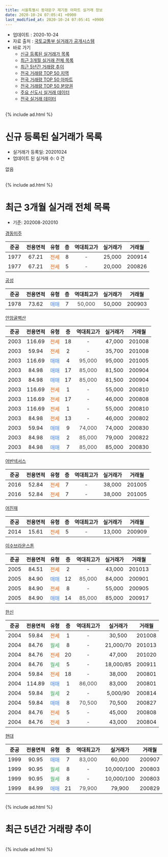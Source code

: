 ```yaml
---
title: 서울특별시 동대문구 제기동 아파트 실거래 정보
date: 2020-10-24 07:05:41 +0900
last_modified_at: 2020-10-24 07:05:41 +0900
---
```


* 업데이트 : 2020-10-24
* 자료 출처 : [국토교통부 실거래가 공개시스템](http://rt.molit.go.kr)
* 바로 가기
    * [신규 등록된 실거래가 목록](#신규-등록된-실거래가-목록)
    * [최근 3개월 실거래 전체 목록](#최근-3개월-실거래-전체-목록)
    * [최근 5년간 거래량 추이](#최근-5년간-거래량-추이)
    * [전국 거래량 TOP 50 지역](https://inasie.github.io/apt-trade-info/최근-3개월-전국에서-가장-거래가-많이-발생한-지역)
    * [전국 거래량 TOP 50 아파트](https://inasie.github.io/apt-trade-info/최근-3개월-전국에서-가장-거래가-많이-발생한-아파트)
    * [전국 거래량 TOP 50 분양권](https://inasie.github.io/apt-trade-info/최근-3개월-전국에서-가장-거래가-많이-발생한-분양권)
    * [주요 신도시 실거래 데이터](https://inasie.github.io/apt-trade-info/주요-신도시)
    * [전국 실거래 데이터](https://inasie.github.io/apt-trade-info/전국)
<br>
{% include ad.html %}
<br>

# 신규 등록된 실거래가 목록
* 실거래가 등록일: 20201024
* 업데이트 된 실거래 수: 0 건

없음

<br>
{% include ad.html %}
<br>

# 최근 3개월 실거래 전체 목록
* 기준: 202008-202010


[경동미주](https://search.naver.com/search.naver?query=%EC%84%9C%EC%9A%B8%ED%8A%B9%EB%B3%84%EC%8B%9C+%EB%8F%99%EB%8C%80%EB%AC%B8%EA%B5%AC+%EC%A0%9C%EA%B8%B0%EB%8F%99+%EA%B2%BD%EB%8F%99%EB%AF%B8%EC%A3%BC)

|준공|전용면적|유형|층|역대최고가|실거래가|거래월|
|:---:|:---:|:---:|:---:|:---:|:---:|:---:|
|1977|67.21|<span style="color:#ff5a00">전세</span>|8|<span style="color:#444444">-</span>|25,000|200914|
|1977|67.21|<span style="color:#ff5a00">전세</span>|5|<span style="color:#444444">-</span>|20,000|200826|

[공성](https://search.naver.com/search.naver?query=%EC%84%9C%EC%9A%B8%ED%8A%B9%EB%B3%84%EC%8B%9C+%EB%8F%99%EB%8C%80%EB%AC%B8%EA%B5%AC+%EC%A0%9C%EA%B8%B0%EB%8F%99+%EA%B3%B5%EC%84%B1)

|준공|전용면적|유형|층|역대최고가|실거래가|거래월|
|:---:|:---:|:---:|:---:|:---:|:---:|:---:|
|1978|73.62|<span style="color:#4285f3">매매</span>|7|<span style="color:#444444">50,000</span>|50,000|200903|

[안암골벽산](https://search.naver.com/search.naver?query=%EC%84%9C%EC%9A%B8%ED%8A%B9%EB%B3%84%EC%8B%9C+%EB%8F%99%EB%8C%80%EB%AC%B8%EA%B5%AC+%EC%A0%9C%EA%B8%B0%EB%8F%99+%EC%95%88%EC%95%94%EA%B3%A8%EB%B2%BD%EC%82%B0)

|준공|전용면적|유형|층|역대최고가|실거래가|거래월|
|:---:|:---:|:---:|:---:|:---:|:---:|:---:|
|2003|116.69|<span style="color:#ff5a00">전세</span>|18|<span style="color:#444444">-</span>|47,000|201008|
|2003|59.94|<span style="color:#ff5a00">전세</span>|2|<span style="color:#444444">-</span>|35,700|201008|
|2003|116.69|<span style="color:#4285f3">매매</span>|4|<span style="color:#444444">95,000</span>|95,000|201005|
|2003|84.98|<span style="color:#4285f3">매매</span>|17|<span style="color:#444444">85,000</span>|81,500|200904|
|2003|84.98|<span style="color:#4285f3">매매</span>|17|<span style="color:#444444">85,000</span>|81,500|200904|
|2003|116.69|<span style="color:#ff5a00">전세</span>|1|<span style="color:#444444">-</span>|55,000|200810|
|2003|116.69|<span style="color:#ff5a00">전세</span>|17|<span style="color:#444444">-</span>|46,000|200808|
|2003|116.69|<span style="color:#ff5a00">전세</span>|1|<span style="color:#444444">-</span>|55,000|200810|
|2003|84.98|<span style="color:#ff5a00">전세</span>|13|<span style="color:#444444">-</span>|46,000|200802|
|2003|59.94|<span style="color:#4285f3">매매</span>|9|<span style="color:#444444">74,000</span>|74,000|200830|
|2003|84.98|<span style="color:#4285f3">매매</span>|2|<span style="color:#444444">85,000</span>|79,000|200822|
|2003|84.98|<span style="color:#4285f3">매매</span>|7|<span style="color:#444444">85,000</span>|85,000|200830|

[어반넥서스](https://search.naver.com/search.naver?query=%EC%84%9C%EC%9A%B8%ED%8A%B9%EB%B3%84%EC%8B%9C+%EB%8F%99%EB%8C%80%EB%AC%B8%EA%B5%AC+%EC%A0%9C%EA%B8%B0%EB%8F%99+%EC%96%B4%EB%B0%98%EB%84%A5%EC%84%9C%EC%8A%A4)

|준공|전용면적|유형|층|역대최고가|실거래가|거래월|
|:---:|:---:|:---:|:---:|:---:|:---:|:---:|
|2016|52.84|<span style="color:#ff5a00">전세</span>|7|<span style="color:#444444">-</span>|38,000|201005|
|2016|52.84|<span style="color:#ff5a00">전세</span>|7|<span style="color:#444444">-</span>|38,000|201005|

[어진재](https://search.naver.com/search.naver?query=%EC%84%9C%EC%9A%B8%ED%8A%B9%EB%B3%84%EC%8B%9C+%EB%8F%99%EB%8C%80%EB%AC%B8%EA%B5%AC+%EC%A0%9C%EA%B8%B0%EB%8F%99+%EC%96%B4%EC%A7%84%EC%9E%AC)

|준공|전용면적|유형|층|역대최고가|실거래가|거래월|
|:---:|:---:|:---:|:---:|:---:|:---:|:---:|
|2014|15.61|<span style="color:#ff5a00">전세</span>|5|<span style="color:#444444">-</span>|13,000|200909|

[이수브라운스톤](https://search.naver.com/search.naver?query=%EC%84%9C%EC%9A%B8%ED%8A%B9%EB%B3%84%EC%8B%9C+%EB%8F%99%EB%8C%80%EB%AC%B8%EA%B5%AC+%EC%A0%9C%EA%B8%B0%EB%8F%99+%EC%9D%B4%EC%88%98%EB%B8%8C%EB%9D%BC%EC%9A%B4%EC%8A%A4%ED%86%A4)

|준공|전용면적|유형|층|역대최고가|실거래가|거래월|
|:---:|:---:|:---:|:---:|:---:|:---:|:---:|
|2005|84.51|<span style="color:#ff5a00">전세</span>|2|<span style="color:#444444">-</span>|43,000|201013|
|2005|84.90|<span style="color:#4285f3">매매</span>|12|<span style="color:#444444">85,000</span>|84,000|200901|
|2005|84.90|<span style="color:#ff5a00">전세</span>|8|<span style="color:#444444">-</span>|55,000|200905|
|2005|84.90|<span style="color:#4285f3">매매</span>|14|<span style="color:#444444">85,000</span>|85,000|200917|

[한신](https://search.naver.com/search.naver?query=%EC%84%9C%EC%9A%B8%ED%8A%B9%EB%B3%84%EC%8B%9C+%EB%8F%99%EB%8C%80%EB%AC%B8%EA%B5%AC+%EC%A0%9C%EA%B8%B0%EB%8F%99+%ED%95%9C%EC%8B%A0)

|준공|전용면적|유형|층|역대최고가|실거래가|거래월|
|:---:|:---:|:---:|:---:|:---:|:---:|:---:|
|2004|59.84|<span style="color:#ff5a00">전세</span>|1|<span style="color:#444444">-</span>|30,500|201008|
|2004|84.76|<span style="color:#34a853">월세</span>|8|<span style="color:#444444">-</span>|21,000/70|201013|
|2004|84.76|<span style="color:#ff5a00">전세</span>|20|<span style="color:#444444">-</span>|47,000|201020|
|2004|84.76|<span style="color:#34a853">월세</span>|5|<span style="color:#444444">-</span>|18,000/85|200911|
|2004|59.84|<span style="color:#ff5a00">전세</span>|18|<span style="color:#444444">-</span>|38,000|200801|
|2004|114.89|<span style="color:#4285f3">매매</span>|1|<span style="color:#444444">86,000</span>|83,000|200801|
|2004|59.84|<span style="color:#34a853">월세</span>|2|<span style="color:#444444">-</span>|5,000/90|200814|
|2004|59.84|<span style="color:#4285f3">매매</span>|8|<span style="color:#444444">70,500</span>|70,500|200827|
|2004|84.76|<span style="color:#ff5a00">전세</span>|5|<span style="color:#444444">-</span>|45,000|200808|
|2004|84.76|<span style="color:#ff5a00">전세</span>|3|<span style="color:#444444">-</span>|43,000|200804|

[현대](https://search.naver.com/search.naver?query=%EC%84%9C%EC%9A%B8%ED%8A%B9%EB%B3%84%EC%8B%9C+%EB%8F%99%EB%8C%80%EB%AC%B8%EA%B5%AC+%EC%A0%9C%EA%B8%B0%EB%8F%99+%ED%98%84%EB%8C%80)

|준공|전용면적|유형|층|역대최고가|실거래가|거래월|
|:---:|:---:|:---:|:---:|:---:|:---:|:---:|
|1999|90.95|<span style="color:#4285f3">매매</span>|7|<span style="color:#444444">83,000</span>|60,000|200907|
|1999|90.95|<span style="color:#34a853">월세</span>|8|<span style="color:#444444">-</span>|10,000/100|200803|
|1999|90.95|<span style="color:#34a853">월세</span>|8|<span style="color:#444444">-</span>|10,000/100|200803|
|1999|84.99|<span style="color:#4285f3">매매</span>|21|<span style="color:#444444">79,900</span>|79,900|200829|


<br>
{% include ad.html %}
<br>

# 최근 5년간 거래량 추이


<div style="width:100%;">
    <canvas id="deal_progress" height="200"></canvas>
</div>

<script>
new Chart(document.getElementById("deal_progress"), {
    type: 'line',
    data: {
        labels: ['201510','201511','201512','201601','201602','201603','201604','201605','201606','201607','201608','201609','201610','201611','201612','201701','201702','201703','201704','201705','201706','201707','201708','201709','201710','201711','201712','201801','201802','201803','201804','201805','201806','201807','201808','201809','201810','201811','201812','201901','201902','201903','201904','201905','201906','201907','201908','201909','201910','201911','201912','202001','202002','202003','202004','202005','202006','202007','202008','202009','202010'],
        datasets: [{
            label: '매매',
            pointRadius: 1,
            data: [9, 13, 23, 9, 15, 24, 18, 19, 24, 29, 22, 16, 26, 11, 8, 11, 10, 7, 11, 13, 17, 25, 16, 10, 8, 13, 17, 24, 17, 20, 8, 5, 13, 11, 18, 10, 4, 1, 3, 4, 7, 2, 2, 9, 10, 16, 12, 13, 26, 18, 8, 10, 8, 9, 6, 5, 27, 19, 6, 6, 1],
            borderColor: "rgba(255, 201, 14, 1)",
            backgroundColor: "rgba(255, 201, 14, 0.5)",
            fill: false,
            lineTension: 0
        },{
            label: '전월세',
            pointRadius: 1,
            data: [18, 10, 21, 15, 15, 12, 16, 14, 6, 7, 17, 11, 20, 11, 20, 16, 14, 20, 16, 14, 12, 15, 15, 11, 15, 17, 15, 24, 18, 18, 14, 7, 17, 10, 10, 8, 30, 18, 16, 20, 7, 20, 9, 5, 14, 12, 13, 15, 20, 17, 18, 17, 20, 16, 12, 11, 24, 15, 11, 4, 8],
            borderColor: "rgba(0, 141, 185, 1)",
            backgroundColor: "rgba(0, 141, 185, 0.5)",
            fill: false,
            lineTension: 0
        }
        ]
    },
    options: {
        responsive: true,
        title: {
            display: false
        },
        tooltips: {
            mode: 'index',
            intersect: false
        },
        hover: {
            mode: 'nearest',
            intersect: true
        },
        scales: {
            xAxes: [{
                display: true,
                scaleLabel: {
                    display: true,
                    labelString: '년/월'
                }
            }],
            yAxes: [{
                display: true,
                ticks: {
                    suggestedMin: 0,
                },
                scaleLabel: {
                    display: true,
                    labelString: '실거래 수'
                }
            }]
        }
    }
});

</script>


<br>
{% include ad.html %}
<br>

